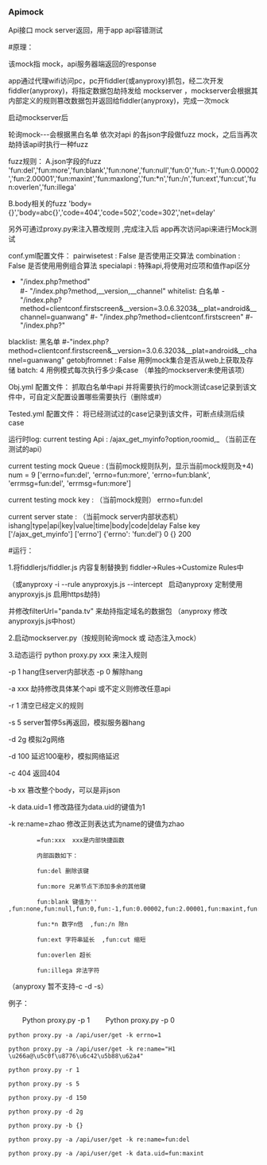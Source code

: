### Apimock
Api接口 mock server返回，用于app api容错测试

#原理：

该mock指 mock，api服务器端返回的response

app通过代理wifi访问pc，pc开fiddler(或anyproxy)抓包，经二次开发fiddler(anyproxy)，将指定数据包劫持发给 mockserver ，mockserver会根据其内部定义的规则篡改数据包并返回给fiddler(anyproxy)，完成一次mock

启动mockserver后 

轮询mock---会根据黑白名单 依次对api 的各json字段做fuzz mock，之后当再次劫持该api时执行一种fuzz


fuzz规则：
A.json字段的fuzz
'fun:del','fun:more','fun:blank','fun:none','fun:null','fun:0','fun:-1','fun:0.00002','fun:2.00001','fun:maxint','fun:maxlong','fun:*n','fun:/n','fun:ext','fun:cut','fun:overlen','fun:illega'

B.body相关的fuzz
'body={}','body=abc{}','code=404','code=502','code=302','net=delay'

另外可通过proxy.py来注入篡改规则 ,完成注入后 app再次访问api来进行Mock测试


conf.yml配置文件： 
pairwisetest : False  是否使用正交算法
combination : False  是否使用用例组合算法
specialapi :          特殊api,将使用对应项和值作api区分
- "/index.php?method"  
#- "/index.php?method,__version,__channel"
whitelist:    白名单
-"/index.php?method=clientconf.firstscreen&__version=3.0.6.3203&__plat=android&__channel=guanwang"
#- "/index.php?method=clientconf.firstscreen"
#- "/index.php?"

blacklist: 黑名单
#-"index.php?method=clientconf.firstscreen&__version=3.0.6.3203&__plat=android&__channel=guanwang"
getobjfromnet : False  用例mock集合是否从web上获取及存储
batch: 4  用例模式每次执行多少条case （单独的mockserver未使用该项）

Obj.yml 配置文件：
抓取白名单中api 并将需要执行的mock测试case记录到该文件中，可自定义配置设置哪些需要执行（删除或#）

Tested.yml 配置文件：
将已经测试过的case记录到该文件，可断点续测后续case

运行时log:
current testing Api : /ajax_get_myinfo?option,roomid,_  （当前正在测试的api）

current testing mock Queue :   (当前mock规则队列，显示当前mock规则及+4)
num = 9
['errno=fun:del', 'errno=fun:more', 'errno=fun:blank', 'errmsg=fun:del', 'errmsg=fun:more']

current testing mock key : （当前mock规则）
errno=fun:del

current server state :  （当前mock server内部状态机）
ishang|type|api|key|value|time|body|code|delay
False
key
['/ajax_get_myinfo']
['errno']
{'errno': 'fun:del'}
0
{}
200


#运行：

1.将fiddlerjs/fiddler.js 内容复制替换到 fiddler->Rules->Customize Rules中

  （或anyproxy -i --rule anyproxyjs.js --intercept   启动anyproxy 定制使用anyproxyjs.js 启用https劫持)

  并修改filterUrl="panda.tv"  来劫持指定域名的数据包 （anyproxy 修改anyproxyjs.js中host）
  
2.启动mockserver.py（按规则轮询mock 或 动态注入mock）

3.动态运行 python proxy.py xxx 来注入规则

  -p 1    hang住server内部状态
  -p 0    解除hang

  -a xxx  劫持修改具体某个api  或不定义则修改任意api
  
  -r 1    清空已经定义的规则
  
  -s 5    server暂停5s再返回，模拟服务器hang
  
  -d 2g   模拟2g网络
  
  -d 100  延迟100毫秒，模拟网络延迟
  
  -c 404  返回404

  -b xx   篡改整个body，可以是非json
  
  -k data.uid=1 修改路径为data.uid的键值为1
     
  -k re:name=zhao 修改正则表达式为name的键值为zhao
  
            =fun:xxx  xxx是内部快捷函数
            
            内部函数如下：
            
            fun:del 删除该键
            
            fun:more 兄弟节点下添加多余的其他键
            
            fun:blank 键值为''  ,fun:none,fun:null,fun:0,fun:-1,fun:0.00002,fun:2.00001,fun:maxint,fun:maxlong
            
            fun:*n 数字n倍  ,fun:/n 除n
            
            fun:ext 字符串延长  ,fun:cut 缩短
            
            fun:overlen 超长
            
            fun:illega 非法字符
           
  （anyproxy 暂不支持-c -d -s）
  
例子：

　　Python proxy.py -p 1
　　Python proxy.py -p 0
  
    python proxy.py -a /api/user/get -k errno=1   
  
    python proxy.py -a /api/user/get -k re:name="H1 \u266a@\u5c0f\u8776\u6c42\u5b88\u62a4"

    python proxy.py -r 1
  
    python proxy.py -s 5

    python proxy.py -d 150

    python proxy.py -d 2g

    python proxy.py -b {}

    python proxy.py -a /api/user/get -k re:name=fun:del

    python proxy.py -a /api/user/get -k data.uid=fun:maxint
